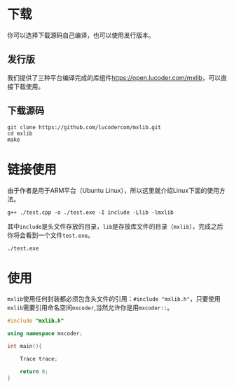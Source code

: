 # 下载

你可以选择下载源码自己编译，也可以使用发行版本。

## 发行版

我们提供了三种平台编译完成的库组件<a href='https://open.lucoder.com/mxlib'>https://open.lucoder.com/mxlib</a>，可以直接下载使用。

## 下载源码

```
git clone https://github.com/lucodercom/mxlib.git
cd mxlib
make
```

# 链接使用

由于作者是用于ARM平台（Ubuntu Linux），所以这里就介绍Linux下面的使用方法。
```
g++ ./test.cpp -o ./test.exe -I include -Llib -lmxlib
```
其中`include`是头文件存放的目录，`lib`是存放库文件的目录（`mxlib`），完成之后你将会看到一个文件`test.exe`。
```
./test.exe
```

# 使用

`mxlib`使用任何封装都必须包含头文件的引用：`#include "mxlib.h"`，只要使用`mxlib`需要引用命名空间`mxcoder`,当然允许你是用`mxcoder::`。

```cpp
#include "mxlib.h"

using namespace mxcoder;

int main(){

    Trace trace;

    return 0;
}
```